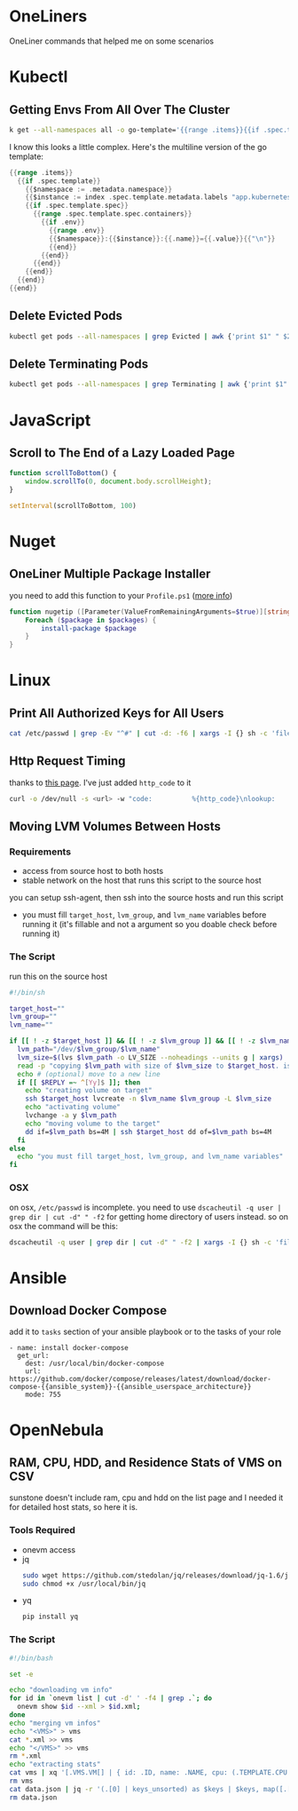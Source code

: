 # OneLiners
 OneLiner commands that helped me on some scenarios


# Kubectl

## Getting Envs From All Over The Cluster

```bash
k get --all-namespaces all -o go-template='{{range .items}}{{if .spec.template}}{{$namespace := .metadata.namespace}}{{$instance := index .spec.template.metadata.labels "app.kubernetes.io/instance"}}{{if .spec.template.spec}}{{range .spec.template.spec.containers}}{{if .env}}{{range .env}}{{$namespace}}:{{$instance}}:{{.name}}={{.value}}{{"\n"}}{{end}}{{end}}{{end}}{{end}}{{end}}{{end}}' | sort | uniq > k8s.env
```

I know this looks a little complex. Here's the multiline version of the go template:

```go
{{range .items}}
  {{if .spec.template}}
    {{$namespace := .metadata.namespace}}
    {{$instance := index .spec.template.metadata.labels "app.kubernetes.io/instance"}}
    {{if .spec.template.spec}}
      {{range .spec.template.spec.containers}}
        {{if .env}}
          {{range .env}}
          {{$namespace}}:{{$instance}}:{{.name}}={{.value}}{{"\n"}}
          {{end}}
        {{end}}
      {{end}}
    {{end}}
  {{end}}
{{end}}
```

## Delete Evicted Pods

```bash
kubectl get pods --all-namespaces | grep Evicted | awk {'print $1" " $2'} | while read ln; do kubectl delete pod -n $ln; done
```

## Delete Terminating Pods

```bash
kubectl get pods --all-namespaces | grep Terminating | awk {'print $1" " $2'} | while read ln; do kubectl delete pod --grace-period=0 --force -n $ln; done
```

# JavaScript

## Scroll to The End of a Lazy Loaded Page

```js
function scrollToBottom() {
    window.scrollTo(0, document.body.scrollHeight);
}

setInterval(scrollToBottom, 100)
```

# Nuget

## OneLiner Multiple Package Installer

you need to add this function to your `Profile.ps1` ([more info](https://docs.microsoft.com/en-us/powershell/module/microsoft.powershell.core/about/about_profiles))

```powershell
function nugetip ([Parameter(ValueFromRemainingArguments=$true)][string[]]$packages) {
    Foreach ($package in $packages) {
        install-package $package
    }
}
```

# Linux

## Print All Authorized Keys for All Users

```bash
cat /etc/passwd | grep -Ev "^#" | cut -d: -f6 | xargs -I {} sh -c 'file={}/.ssh/authorized_keys; if [ -f $file ]; then echo -n {} && echo ":" && cat $file | grep . && echo; fi'
```

## Http Request Timing

thanks to [this page](https://netbeez.net/blog/http-transaction-timing-breakdown-with-curl/). I've just added `http_code` to it

```bash
curl -o /dev/null -s <url> -w "code:          %{http_code}\nlookup:        %{time_namelookup}\nconnect:       %{time_connect}\nappconnect:    %{time_appconnect}\npretransfer:   %{time_pretransfer}\nredirect:      %{time_redirect}\nstarttransfer: %{time_starttransfer}\ntotal:         %{time_total}\n------------------------------\n"
```

## Moving LVM Volumes Between Hosts

### Requirements

- access from source host to both hosts
- stable network on the host that runs this script to the source host

you can setup ssh-agent, then ssh into the source hosts and run this script

- you must fill `target_host`, `lvm_group`, and `lvm_name` variables before running it (it's fillable and not a argument so you doable check before running it)

### The Script

run this on the source host

```bash
#!/bin/sh

target_host=""
lvm_group=""
lvm_name=""

if [[ ! -z $target_host ]] && [[ ! -z $lvm_group ]] && [[ ! -z $lvm_name ]]; then
  lvm_path="/dev/$lvm_group/$lvm_name"
  lvm_size=$(lvs $lvm_path -o LV_SIZE --noheadings --units g | xargs)
  read -p "copying $lvm_path with size of $lvm_size to $target_host. is it ok? (y/n) " -n 1 -r
  echo # (optional) move to a new line
  if [[ $REPLY =~ ^[Yy]$ ]]; then
    echo "creating volume on target"
    ssh $target_host lvcreate -n $lvm_name $lvm_group -L $lvm_size
    echo "activating volume"
    lvchange -a y $lvm_path
    echo "moving volume to the target"
    dd if=$lvm_path bs=4M | ssh $target_host dd of=$lvm_path bs=4M
  fi
else
  echo "you must fill target_host, lvm_group, and lvm_name variables"
fi

```

### OSX

on osx, `/etc/passwd` is incomplete. you need to use `dscacheutil -q user | grep dir | cut -d" " -f2` for getting home directory of users instead. so on osx the command will be this:


```bash
dscacheutil -q user | grep dir | cut -d" " -f2 | xargs -I {} sh -c 'file={}/.ssh/authorized_keys; if [ -f $file ]; then printf {} && echo ":" && cat $file | grep . && echo; fi'
```

# Ansible

## Download Docker Compose

add it to `tasks` section of your ansible playbook or to the tasks of your role

```ansible
- name: install docker-compose
  get_url:
    dest: /usr/local/bin/docker-compose
    url: https://github.com/docker/compose/releases/latest/download/docker-compose-{{ansible_system}}-{{ansible_userspace_architecture}}
    mode: 755
```

# OpenNebula

## RAM, CPU, HDD, and Residence Stats of VMS on CSV

sunstone doesn't include ram, cpu and hdd on the list page and I needed it for detailed host stats, so here it is. 

### Tools Required

- onevm access
- jq
  ```bash
  sudo wget https://github.com/stedolan/jq/releases/download/jq-1.6/jq-linux64 -O /usr/local/bin/jq
  sudo chmod +x /usr/local/bin/jq
  ```
- yq
  ```bash
  pip install yq
  ```

### The Script

```bash
#!/bin/bash

set -e

echo "downloading vm info"
for id in `onevm list | cut -d' ' -f4 | grep .`; do 
  onevm show $id --xml > $id.xml; 
done
echo "merging vm infos"
echo "<VMS>" > vms
cat *.xml >> vms
echo "</VMS>" >> vms
rm *.xml
echo "extracting stats"
cat vms | xq '[.VMS.VM[] | { id: .ID, name: .NAME, cpu: (.TEMPLATE.CPU | tonumber), memory: ((.TEMPLATE.MEMORY | tonumber) / 1024), disk: ((.TEMPLATE.DISK.SIZE | tonumber) / 1024), hostname: (.HISTORY_RECORDS.HISTORY | if type != "array" then [.] else . end | last).HOSTNAME}]' > data.json
rm vms
cat data.json | jq -r '(.[0] | keys_unsorted) as $keys | $keys, map([.[ $keys[] ]])[] | @csv' > data.csv
rm data.json
```
